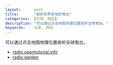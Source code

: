 ```yaml
---
layout:      post
title:       "收听世界各地的电台"
categories:  [分享，网站]
description: "可以通过点击地图地理位置收听全球电台。"
keywords:    分享, 网站
---
```


可以通过点击地图地理位置收听全球电台。

* [radio.opentutorial.info](http://radio.opentutorial.info/)
* [radio.garden](http://radio.garden/)


